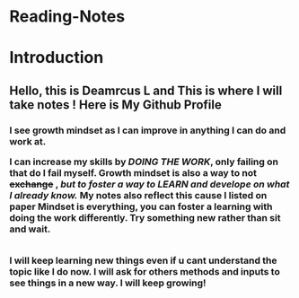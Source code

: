 <h1>Reading-Notes</h1>
<h1>Introduction</h1>
<h2>Hello, this is Deamrcus L and This is where I will take notes ! Here is My Github Profile </h2>

<h3>  
I see growth mindset as I can improve in anything I can do and work at.
<Br>

 I can increase my skills by *DOING THE WORK*, only failing on that do I **fail** myself.
Growth mindset is also a way to not ~~exchange~~ , ***but to foster a way to LEARN and develope on what I already know.***
My notes also reflect this cause I listed on paper Mindset is everything, you can foster a learning with doing the work differently. Try something new rather than sit and wait.
  
<Br> 
I will keep learning new things even if u cant understand the topic like I  do now. I will ask for others methods and inputs to see things in a new way. I will keep growing!
</h3> 
